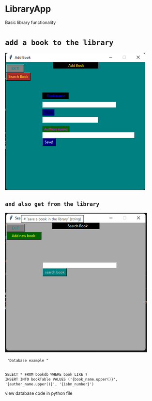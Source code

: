 # LibraryApp
Basic library functionality


# `add a book to the library`

![Alt text](/save.png?raw=true "Title")

## `and also get from the library`

![Alt text](/add.png?raw=true "Title")

` "Database example "`

```db

SELECT * FROM bookdb WHERE book LIKE ?
INSERT INTO bookTable VALUES ('{book_name.upper()}', '{author_name.upper()}', '{isbn_number}')
```

view database code in python file